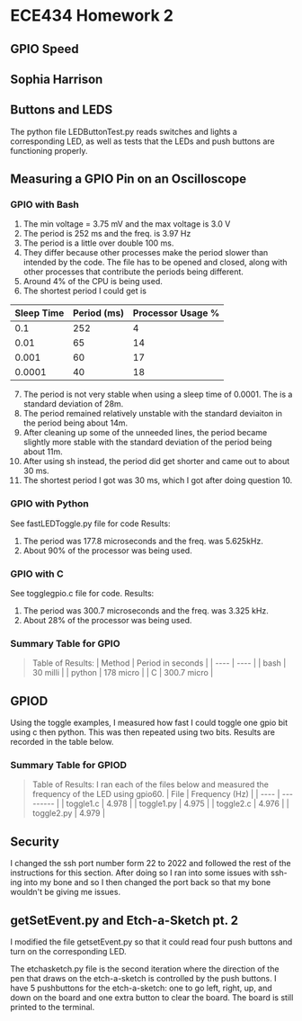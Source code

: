 # ECE434 Homework 2
## GPIO Speed
## Sophia Harrison 

## Buttons and LEDS
The python file LEDButtonTest.py reads switches and lights a corresponding LED, as well as tests that the LEDs and push buttons are functioning properly.

## Measuring a GPIO Pin on an Oscilloscope
### GPIO with Bash
1. The min voltage = 3.75 mV and the max voltage is 3.0 V
2. The period is 252 ms and the freq. is 3.97 Hz
3. The period is a little over double 100 ms.
4. They differ because other processes make the period slower than intended by the code. The file has to be opened and closed, along with other processes that contribute the periods being different.
5. Around 4% of the CPU is being used.
6. The shortest period I could get is

| Sleep Time | Period (ms) | Processor Usage % |
| ---- | --------- | -------- |
| 0.1 | 252 |  4 |
| 0.01 | 65 | 14 |
|  0.001 | 60 | 17 |
| 0.0001 | 40 | 18 |

7. The period is not very stable when using a sleep time of 0.0001. The is a standard deviation of 28m.
8. The period remained relatively unstable with the standard deviaiton in the period being about 14m.
9. After cleaning up some of the unneeded lines, the period became slightly more stable with the standard deviation of the period being about 11m.
10. After using sh instead, the period did get shorter and came out to about 30 ms.
11. The shortest period I got was 30 ms, which I got after doing question 10.

### GPIO with Python
See fastLEDToggle.py file for code
Results:
1. The period was 177.8 microseconds and the freq. was 5.625kHz.
2. About 90% of the processor was being used.

### GPIO with C
See togglegpio.c file for code.
Results:
1. The period was 300.7 microseconds and the freq. was 3.325 kHz.
2. About 28% of the processor was being used.

### Summary Table for GPIO
>Table of Results:
| Method | Period in seconds |
| ---- | ---- |
| bash | 30 milli |
| python | 178 micro |
| C | 300.7 micro |


## GPIOD
Using the toggle examples, I measured how fast I could toggle one gpio bit using c then python. This was then repeated using two bits. Results are recorded in the table below.


### Summary Table for GPIOD
>Table of Results:
> I ran each of the files below and measured the frequency of the LED using gpio60.
| File | Frequency (Hz) |
| ---- | --------- |
| toggle1.c | 4.978 |
| toggle1.py | 4.975 |
| toggle2.c | 4.976 |
| toggle2.py | 4.979 |

## Security
I changed the ssh port number form 22 to 2022 and followed the rest of the instructions for this section. After doing so I ran into some issues with ssh-ing into my bone and so I then changed the port back so that my bone wouldn't be giving me issues.

## getSetEvent.py and Etch-a-Sketch pt. 2
I modified the file getsetEvent.py so that it could read four push buttons and turn on the corresponding LED.

The etchasketch.py file is the second iteration where the direction of the pen that draws on the etch-a-sketch is controlled by the push buttons.
I have 5 pushbuttons for the etch-a-sketch: one to go left, right, up, and down on the board and one extra button to clear the board. The board is still printed to the terminal.
